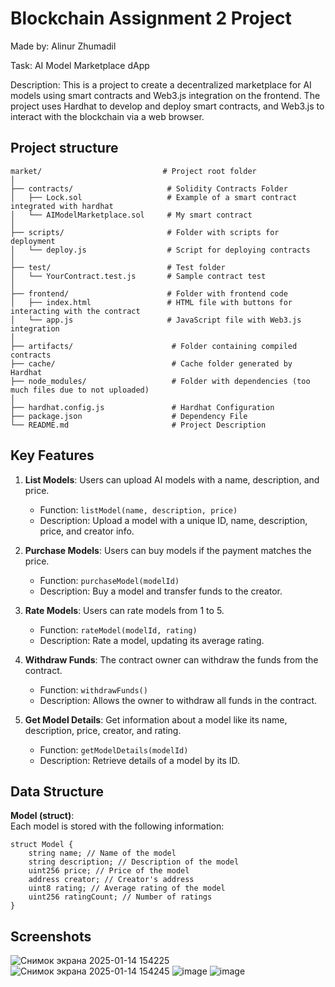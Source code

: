 # Blockchain Assignment 2 Project

Made by: Alinur Zhumadil 

Task: AI Model Marketplace dApp

Description: This is a project to create a decentralized marketplace for AI models using smart contracts and Web3.js integration on the frontend. The project uses Hardhat to develop and deploy smart contracts, and Web3.js to interact with the blockchain via a web browser.

## Project structure
```plaintext
market/                           # Project root folder
│
├── contracts/                     # Solidity Contracts Folder
│   ├── Lock.sol                   # Example of a smart contract integrated with hardhat
│   └── AIModelMarketplace.sol     # My smart contract
│
├── scripts/                       # Folder with scripts for deployment
│   └── deploy.js                  # Script for deploying contracts
│
├── test/                          # Test folder
│   └── YourContract.test.js       # Sample contract test
│
├── frontend/                      # Folder with frontend code
│   ├── index.html                 # HTML file with buttons for interacting with the contract
│   └── app.js                     # JavaScript file with Web3.js integration
│
├── artifacts/                      # Folder containing compiled contracts
├── cache/                          # Cache folder generated by Hardhat
├── node_modules/                   # Folder with dependencies (too much files due to not uploaded)
│
├── hardhat.config.js               # Hardhat Configuration
├── package.json                    # Dependency File
└── README.md                       # Project Description
```
## Key Features

1. **List Models**: Users can upload AI models with a name, description, and price.
   
   - Function: `listModel(name, description, price)`
   - Description: Upload a model with a unique ID, name, description, price, and creator info.

2. **Purchase Models**: Users can buy models if the payment matches the price.

   - Function: `purchaseModel(modelId)`
   - Description: Buy a model and transfer funds to the creator.

3. **Rate Models**: Users can rate models from 1 to 5.

   - Function: `rateModel(modelId, rating)`
   - Description: Rate a model, updating its average rating.

4. **Withdraw Funds**: The contract owner can withdraw the funds from the contract.

   - Function: `withdrawFunds()`
   - Description: Allows the owner to withdraw all funds in the contract.

5. **Get Model Details**: Get information about a model like its name, description, price, creator, and rating.

   - Function: `getModelDetails(modelId)`
   - Description: Retrieve details of a model by its ID.

## Data Structure

**Model (struct)**:  
Each model is stored with the following information:

```solidity
struct Model {
    string name; // Name of the model
    string description; // Description of the model
    uint256 price; // Price of the model
    address creator; // Creator's address
    uint8 rating; // Average rating of the model
    uint256 ratingCount; // Number of ratings
}
```
## Screenshots
![Снимок экрана 2025-01-14 154225](https://github.com/user-attachments/assets/cc40e832-a54f-4353-b5bd-47a7aa4b6d4c)
![Снимок экрана 2025-01-14 154245](https://github.com/user-attachments/assets/d7a5c429-8ade-4507-9e13-eaba4b209aa4)
![image](https://github.com/user-attachments/assets/3e14e135-ee7c-48ad-8bcb-40e6a9d10973)
![image](https://github.com/user-attachments/assets/7543a6d4-0e66-4a6d-84c9-d427c564b454)


